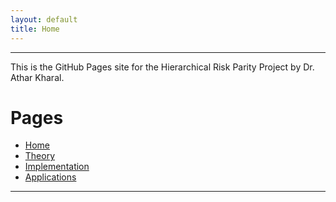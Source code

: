 ```yaml
---
layout: default
title: Home
---
```


---

<!-- # 🎯 Hierarchical Risk Parity (HRP) Portfolio Optimization -->

<!-- # HRP Portfolio Optimization -->

This is the GitHub Pages site for the Hierarchical Risk Parity Project by Dr. Athar Kharal.

# Pages

- [Home](index.md)
- [Theory](theory.md)
- [Implementation](implementation.md)
- [Applications](applications.md)


---

